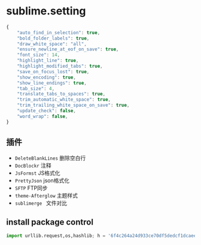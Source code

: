 # sublime.setting

```javascript
{
    "auto_find_in_selection": true,
    "bold_folder_labels": true,
    "draw_white_space": "all",
    "ensure_newline_at_eof_on_save": true,
    "font_size": 14,
    "highlight_line": true,
    "highlight_modified_tabs": true,
    "save_on_focus_lost": true,
    "show_encoding": true,
    "show_line_endings": true,
    "tab_size": 4,
    "translate_tabs_to_spaces": true,
    "trim_automatic_white_space": true,
    "trim_trailing_white_space_on_save": true,
    "update_check": false,
    "word_wrap": false,
}
```

## 插件

* `DeleteBlankLines`    删除空白行
* `DocBlockr`           注释
* `JsFormst`            JS格式化
* `PrettyJson`          json格式化
* `SFTP`                FTP同步
* `theme-Afterglow`     主题样式
* `sublimerge `         文件对比

## install package control

```python
import urllib.request,os,hashlib; h = '6f4c264a24d933ce70df5dedcf1dcaee' + 'ebe013ee18cced0ef93d5f746d80ef60'; pf = 'Package Control.sublime-package'; ipp  = sublime.installed_packages_path(); urllib.request.install_opener( urllib.request.build_opener( urllib.request.ProxyHandler()) ); by = urllib.request.urlopen( 'http://packagecontrol.io/' + pf.replace(' ', '%20')).read(); dh = hashlib.sha256(by).hexdigest(); print('Error validating download (got %s instead of %s), please try           manual install' % (dh, h)) if dh != h else open(os.path.join( ipp, pf), 'wb' ).write(by)
```
